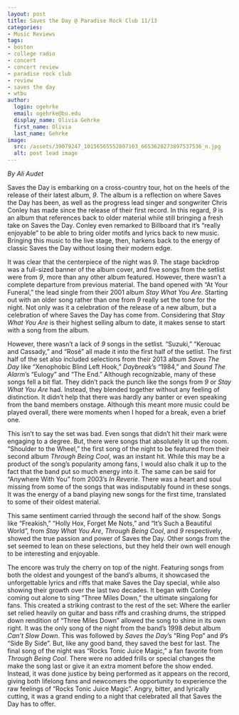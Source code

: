 ```yaml
---
layout: post
title: Saves the Day @ Paradise Rock Club 11/13
categories:
- Music Reviews
tags:
- boston
- college radio
- concert
- concert review
- paradise rock club
- review
- saves the day
- wtbu
author:
  login: ogehrke
  email: ogehrke@bu.edu
  display_name: Olivia Gehrke
  first_name: Olivia
  last_name: Gehrke
image:
  src: /assets/39079247_10156565552807103_6653620273897537536_n.jpg
  alt: post lead image
---
```


_By Ali Audet_

Saves the Day is embarking on a cross-country tour, hot on the heels of the release of their latest album, _9_. The album is a reflection on where Saves the Day has been, as well as the progress lead singer and songwriter Chris Conley has made since the release of their first record. In this regard, _9_ is an album that references back to older material while still bringing a fresh take on Saves the Day. Conley even remarked to Billboard that it’s “really enjoyable” to be able to bring older motifs and lyrics back to new music. Bringing this music to the live stage, then, harkens back to the energy of classic Saves the Day without losing their modern edge.

It was clear that the centerpiece of the night was _9_. The stage backdrop was a full-sized banner of the album cover, and five songs from the setlist were from _9_, more than any other album featured. However, there wasn’t a complete departure from previous material. The band opened with “At Your Funeral,” the lead single from their 2001 album _Stay What You Are_. Starting out with an older song rather than one from _9_ really set the tone for the night. Not only was it a celebration of the release of a new album, but a celebration of where Saves the Day has come from. Considering that _Stay What You Are_ is their highest selling album to date, it makes sense to start with a song from the album.

However, there wasn’t a lack of _9_ songs in the setlist. “Suzuki,” “Kerouac and Cassady,” and “Rosé” all made it into the first half of the setlist. The first half of the set also included selections from their 2013 album _Saves The Day_ like “Xenophobic Blind Left Hook,” _Daybreak_’s “1984,” and _Sound The Alarm_’s “Eulogy” and “The End.” Although recognizable, many of these songs fell a bit flat. They didn’t pack the punch like the songs from _9_ or _Stay What You Are_ had. Instead, they blended together without any feeling of distinction. It didn’t help that there was hardly any banter or even speaking from the band members onstage. Although this meant more music could be played overall, there were moments when I hoped for a break, even a brief one.

This isn’t to say the set was bad. Even songs that didn’t hit their mark were engaging to a degree. But, there were songs that absolutely lit up the room. “Shoulder to the Wheel,” the first song of the night to be featured from their second album _Through Being Cool_, was an instant hit. While this may be a product of the song’s popularity among fans, I would also chalk it up to the fact that the band put so much energy into it. The same can be said for “Anywhere With You” from 2003’s _In Reverie_. There was a heart and soul missing from some of the songs that was indisputably found in these songs. It was the energy of a band playing new songs for the first time, translated to some of their oldest material.

This same sentiment carried through the second half of the show. Songs like “Freakish,” “Holly Hox, Forget Me Nots,” and “It’s Such a Beautiful World”, from _Stay What You Are_, _Through Being Cool_, and _9_ respectively, showed the true passion and power of Saves the Day. Other songs from the set seemed to lean on these selections, but they held their own well enough to be interesting and enjoyable.

The encore was truly the cherry on top of the night. Featuring songs from both the oldest and youngest of the band’s albums, it showcased the unforgettable lyrics and riffs that make Saves the Day special, while also showing their growth over the last two decades. It began with Conley coming out alone to sing “Three Miles Down,” the ultimate singalong for fans. This created a striking contrast to the rest of the set: Where the earlier set relied heavily on guitar and bass riffs and crashing drums, the stripped down rendition of “Three Miles Down” allowed the song to shine in its own right. It was the only song of the night from the band’s 1998 debut album _Can’t Slow Down_. This was followed by _Saves the Day_’s “Ring Pop” and _9_’s “Side By Side”. But, like any good band, they saved the best for last. The final song of the night was “Rocks Tonic Juice Magic,” a fan favorite from _Through Being Cool_. There were no added frills or special changes the make the song last or give it an extra moment before the show ended. Instead, it was done justice by being performed as it appears on the record, giving both lifelong fans and newcomers the opportunity to experience the raw feelings of “Rocks Tonic Juice Magic”. Angry, bitter, and lyrically cutting, it was a grand ending to a night that celebrated all that Saves the Day has to offer.